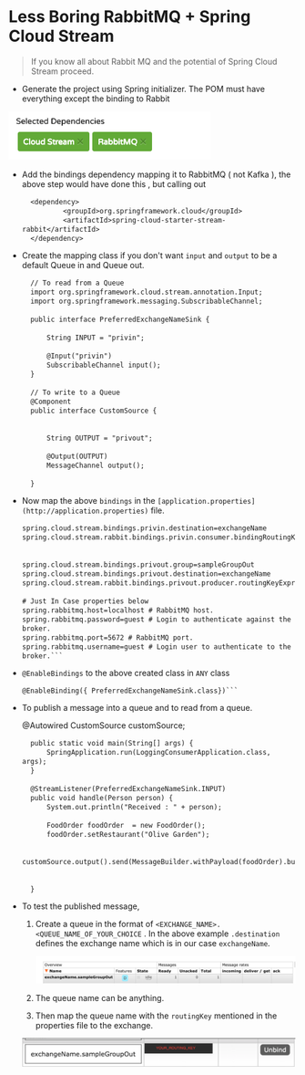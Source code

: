 # Less Boring RabbitMQ + Spring Cloud Stream

> If you know all about Rabbit MQ and the potential of Spring Cloud Stream proceed.

- Generate the project using Spring initializer. The POM must have everything except the binding to Rabbit

![](Untitled-e77120cb-3dee-4e19-bb68-031e3bc54c55.png)

- Add the bindings dependency mapping it to RabbitMQ ( not Kafka ), the above step would have done this , but calling out

        <dependency>
                <groupId>org.springframework.cloud</groupId>
                <artifactId>spring-cloud-starter-stream-rabbit</artifactId>
        </dependency>

- Create the mapping class if you don't want `input` and `output` to be a default Queue in and Queue out.

        // To read from a Queue
        import org.springframework.cloud.stream.annotation.Input;
        import org.springframework.messaging.SubscribableChannel;
    
        public interface PreferredExchangeNameSink {
    
            String INPUT = "privin";
    
            @Input("privin")
            SubscribableChannel input();
        }
    
        // To write to a Queue
        @Component
        public interface CustomSource {
    
    
            String OUTPUT = "privout";
    
            @Output(OUTPUT)
            MessageChannel output();
    
        }

- Now map the above `bindings` in the `[application.properties](http://application.properties)` file.

    
    ```spring.cloud.stream.bindings.privin.group=sampleGroupIn
    spring.cloud.stream.bindings.privin.destination=exchangeName
    spring.cloud.stream.rabbit.bindings.privin.consumer.bindingRoutingKey=someotherrouting.user.created
    
    
    spring.cloud.stream.bindings.privout.group=sampleGroupOut
    spring.cloud.stream.bindings.privout.destination=exchangeName
    spring.cloud.stream.rabbit.bindings.privout.producer.routingKeyExpression='domain.user.created'
    
    # Just In Case properties below
    spring.rabbitmq.host=localhost # RabbitMQ host.
    spring.rabbitmq.password=guest # Login to authenticate against the broker.
    spring.rabbitmq.port=5672 # RabbitMQ port.
    spring.rabbitmq.username=guest # Login user to authenticate to the broker.```

- `@EnableBindings` to the above created class in `ANY` class

    ```// Mulitple class can be given
    @EnableBinding({ PreferredExchangeNameSink.class})```

- To publish a message into a queue and to read from a queue.

   	@Autowired
        CustomSource customSource;
    
        public static void main(String[] args) {
            SpringApplication.run(LoggingConsumerApplication.class, args);
        }
    
        @StreamListener(PreferredExchangeNameSink.INPUT)
        public void handle(Person person) {
            System.out.println("Received : " + person);
    
            FoodOrder foodOrder  = new FoodOrder();
            foodOrder.setRestaurant("Olive Garden");
     
           customSource.output().send(MessageBuilder.withPayload(foodOrder).build());
    
    
        }

- To test the published message,
    1. Create a queue in the format of `<EXCHANGE_NAME>.<QUEUE_NAME_OF_YOUR_CHOICE` . In the above example `.destination` defines the exchange name which is in our case `exchangeName`.

        ![](Untitled-aef68f5b-d489-4b42-86b2-1ccb3a043b20.png)

    2. The queue name can be anything.
    3. Then map the queue name with the `routingKey` mentioned in the properties file to the exchange.

    ![](Untitled-e52869f0-73ec-4d1a-90e1-441ed0b90756.png)
